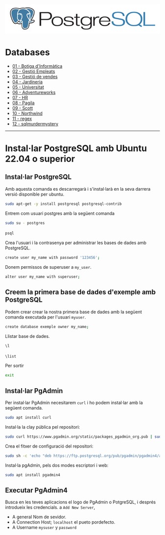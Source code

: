 ![PostreSQL Logo](../../../assets/postgresql-horizontal.svg) 
---
# Databases
* [01 - Botiga d'Informàtica](<01 - Botiga Informàtica/README.md>)
* [02 - Gestió Empleats](<02 - Gestió Empleats/README.md>)
* [03 - Gestió de vendes](<03 - Gestió de vendes/README.md>)
* [04 - Jardineria](<04 - Jardineria/README.md>)
* [05 - Universitat](<05 - Universitat/README.md>)
* [06 - Adventureworks](<06 - Adventureworks/README.md>)
* [07 - HR](<07- HR/README.md>)
* [08 - Pagila](<08 - Pagila/README.md>)
* [09 - Scott](<09 - Scott/README.md>)
* [10 - Northwind](<10 - Northwind/README.md>)
* [11 - regex](<11 - regex/README.md>)
* [12 - sqlmurdermystery](<12 - sqlmurdermystery/README.md>)

---

# Instal·lar PostgreSQL amb Ubuntu 22.04 o superior

## Instal·lar PostgreSQL 
Amb aquesta comanda es descarregarà i s'instal·larà en la seva darrera versió disponible per ubuntu. 

~~~bash
sudo apt-get -y install postgresql postgresql-contrib
~~~

Entrem com usuari postgres amb la següent comanda
~~~bash
sudo su - postgres

psql
~~~

Crea l'usuari i la contrasenya per administrar les bases de dades amb PostgreSQL. 

~~~bash
create user my_name with password '123456';
~~~

Donem permissos de superuser a `my_user`.
~~~bash
alter user my_name with superuser;
~~~

## Creem la primera base de dades d'exemple amb PostgreSQL 

Podem crear crear la nostra primera base de dades amb la següent comanda executada per l'usuari `myuser`. 

~~~bash
create database exemple owner my_name; 
~~~ 

Llistar base de dades. 
~~~bash
\l

\list
~~~

Per sortir
~~~bash
exit
~~~


## Instal·lar PgAdmin 
Per instal·lar PgAdmin necesitarem `curl` i ho podem instal·lar amb la següent comanda. 

~~~bash
sudo apt install curl 
~~~


Instal·la la clay pública pel repositori:

~~~bash
sudo curl https://www.pgadmin.org/static/packages_pgadmin_org.pub | sudo apt-key add
~~~

Crea el fitxer de configuració del repositori:

~~~bash
sudo sh -c 'echo "deb https://ftp.postgresql.org/pub/pgadmin/pgadmin4/apt/$(lsb_release -cs) pgadmin4 main" > /etc/apt/sources.list.d/pgadmin4.list && apt update'
~~~


Instal·la pgAdmin, pels dos modes escriptori i web:
~~~bash
sudo apt install pgadmin4
~~~

## Executar PgAdmin4 
Busca en les teves aplicacions el logo de PgAdmin o PotgreSQL, i després introdueix les credencials. a `Add New Server`,  

- A general Nom de sevidor. 
- A Connection Host; `localhost`  el pueto pordefecto. 
- A Username `mysuser` y `password`